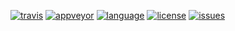 [![travis][badge.travis]][travis]
[![appveyor][badge.appveyor]][appveyor]
[![language][badge.language]][language]
[![license][badge.license]][license]
[![issues][badge.issues]][issues]

[badge.travis]: https://img.shields.io/travis/jbcoe/deep_ptr/master.svg?logo=travis
[badge.appveyor]: https://img.shields.io/appveyor/ci/jbcoe/deep-ptr/master.svg?logo=appveyor
[badge.language]: https://img.shields.io/badge/language-C%2B%2B17-yellow.svg
[badge.license]: https://img.shields.io/badge/license-MIT-blue.svg
[badge.issues]: https://img.shields.io/github/issues/jbcoe/deep_ptr.svg

[travis]: https://travis-ci.com/jbcoe/deep_ptr
[appveyor]: https://ci.appveyor.com/project/jbcoe/deep-ptr
[language]: https://en.wikipedia.org/wiki/C%2B%2B17
[license]: https://en.wikipedia.org/wiki/MIT_License
[issues]: http://github.com/jbcoe/deep_ptr/issues
